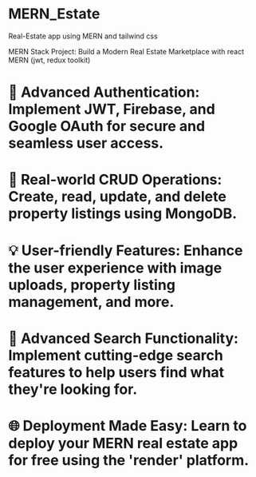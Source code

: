 # MERN_Estate
Real-Estate app using MERN and tailwind css

MERN Stack Project: Build a Modern Real Estate Marketplace with react MERN (jwt, redux toolkit)

# 🔑 Advanced Authentication: Implement JWT, Firebase, and Google OAuth for secure and seamless user access.
# 🏡 Real-world CRUD Operations: Create, read, update, and delete property listings using MongoDB.
# 💡 User-friendly Features: Enhance the user experience with image uploads, property listing management, and more.
# 🚀 Advanced Search Functionality: Implement cutting-edge search features to help users find what they're looking for.
# 🌐 Deployment Made Easy: Learn to deploy your MERN real estate app for free using the 'render' platform.

